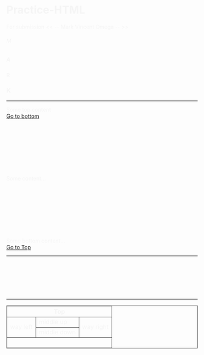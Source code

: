 <!DOCTYPE html>
# Practice-HTML
For submission << -- Mark Vincent Omega -- >>
<html>
<head>
  
  <title>Practice HTML 2.1</title>
    
  <style>
    html {}
        body {
            background color: #0333;
            color: whitesmoke;
         }  
  </style>
  
</head>
<body>
  
<!-- Q1.Your name as heading per letter -->  

  <h6>M</h6>
  <h5>A</h5>
  <h4>R</h4>
  <h3>K</h3>
<hr />
<!--Q2. Up and bottom target/anchor link -->
<p>Some top content<br />
<a href="#bottom">Go to bottom</a>
</p>
<br /><br /><br /><br /><br /><br /><br />
<p>Some content...</p>
<br /><br /><br /><br /><br /><br /><br />
<p id="bottom">Some bottom content...<br />
<a href="#top">Go to Top</a>
</p>
<hr />
<!--Q2. img links to Shopee, Lazada, Shein, Amazon, eBay-->
<p>
</a>
<br />
       <a target="_blank" href="https://shopee.ph/%22%3E
          <img width="200" height="100" src="https://logolook.net/wp-content/uploads/2021/11/Shopee-Logo.png" alt="Shopee" />
</a>
<br />
       <a target="_blank" href="https://www.lazada.com.ph/%22%3E
          <img width="200" height="100" src="https://laz-img-cdn.alicdn.com/images/ims-web/TB19SB7aMFY.1VjSZFnXXcFHXXa.png" alt="Lazada" />
</a>
<br />
      <a target="_blank" href="https://ph.shein.com/%22%3E
          <img width="200" height="100" src="https://1000logos.net/wp-content/uploads/2021/05/Shein-logo.png" alt="Shein" />
</a>
<br />
      <a target="_blank" href="https://www.amazon.com/%22%3E
          <img width="200" height="100" src="https://img.etimg.com/thumb/msid-59738992,width-640,resizemode-4,imgsize-25499/amazon.jpg" alt="Amazon" />
</a>
<br />
      <a target="_blank" href="https://www.ebay.com/%22%3E
          <img width="200" height="100" src="https://upload.wikimedia.org/wikipedia/commons/thumb/1/1b/EBay_logo.svg/2560px-EBay_logo.svg.png" alt="eBay" />
</a>
</p>
<hr />
  
<!--Q3. Puzzle Table-->
<table border="1">
    <tr>
     <th colspan="3" align="center">Top</th>
    </tr>
    <tr>
     <td rowspan="2">way left</td>
     <td>middle up</td>
     <td rowspan="2">way right</td>
    </tr>
    <tr><html>
     <td>middle down</td>
    </tr>
    <tr>
     <td colspan="3">&nbsp;</rd>
    </tr>
    </table>
</body>
</html>
